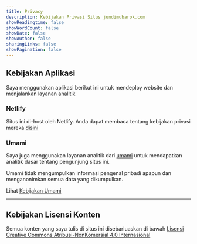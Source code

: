 ```yaml
---
title: Privacy
description: Kebijakan Privasi Situs jundimubarok.com
showReadingtime: false
showWordCount: false
showDate: false
showAuthor: false
sharingLinks: false
showPagination: false
---
```


## Kebijakan Aplikasi

Saya menggunakan aplikasi berikut ini untuk mendeploy website dan menjalankan layanan analitik

### Netlify

Situs ini di-host oleh Netlify. Anda dapat membaca tentang kebijakan privasi mereka [disini](https://www.netlify.com/privacy/ "Netlify Privasi")

### Umami

Saya juga menggunakan layanan analitik dari [umami](https://umami.is) untuk mendapatkan analitik dasar tentang pengunjung situs ini. 

Umami tidak mengumpulkan informasi pengenal pribadi apapun dan menganonimkan semua data yang dikumpulkan.

Lihat [Kebijakan Umami](https://umami.is/docs/faq)
***
## Kebijakan Lisensi Konten

Semua konten yang saya tulis di situs ini disebarluaskan di bawah [Lisensi Creative Commons Atribusi-NonKomersial 4.0 Internasional](http://creativecommons.org/licenses/by-nc/4.0/)